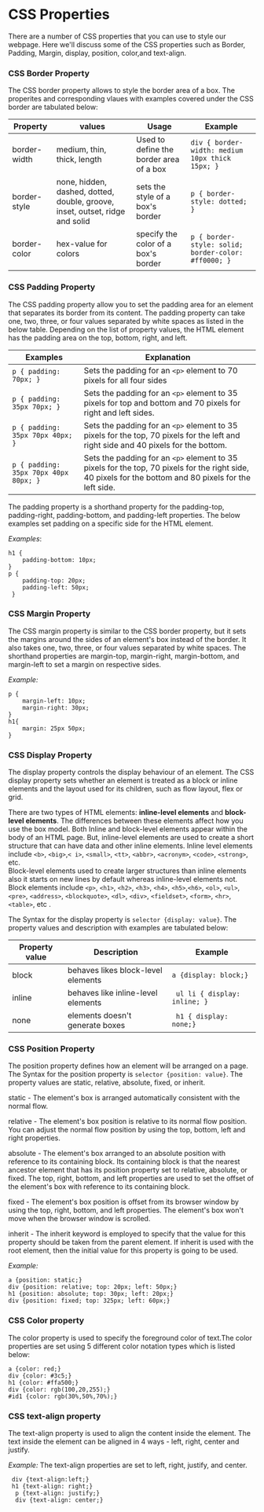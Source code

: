 # CSS Properties

There are a number of CSS properties that you can use to style our webpage. Here we'll discuss some of the CSS properties such as Border, Padding, Margin, display, position, color,and text-align.

### CSS Border Property
  
The CSS border property allows to style the border area of a box. The properites and corresponding vlaues with examples covered under the CSS border are tabulated below:

|Property| values| Usage| Example|
|---|---|---|---|
|border-width| medium, thin, thick, length | Used to define the border area of a box|```div { border-width: medium 10px thick 15px; }```|
|border-style| none, hidden, dashed, dotted, double, groove, inset, outset, ridge and solid | sets the style of a box's border |```p { border-style: dotted; }```|
|border-color| hex-value for colors| specify the color of a box's border |```p { border-style: solid;  border-color: #ff0000; } ```|

### CSS Padding Property

The CSS padding property allow you to set the padding area for an element that separates its border from its content. The padding property can take one, two, three, or four  values separated by white spaces as listed in the below table. Depending on the list of property values, the HTML element has the padding area on the top, bottom, right, and left.

|Examples| Explanation|
|------|-----|
|`p { padding: 70px; }`| Sets the padding for an `<p>` element to 70 pixels for all four sides |
|`p { padding: 35px 70px; }`|Sets the padding for an `<p>` element to 35 pixels for top and bottom and 70 pixels for right and left sides.|
|`p { padding: 35px 70px 40px; }`|Sets the padding for an `<p>` element to 35 pixels for the top, 70 pixels for the left and right side and 40 pixels for the bottom. |
|`p { padding: 35px 70px 40px 80px; }`| Sets the padding for an `<p>` element to 35 pixels for the top, 70 pixels for the right side, 40 pixels for the bottom and 80 pixels for the left side.|

The padding property is a shorthand property for the padding-top, padding-right, padding-bottom, and padding-left properties. The below examples set padding on a specific side for the HTML element.

*Examples*:
```
h1 { 
	padding-bottom: 10px; 
} 
p { 
	padding-top: 20px; 
	padding-left: 50px;
 }
```

### CSS Margin Property

The CSS margin property is similar to the CSS border property,  but it sets the margins around the sides of an element's box instead of the border. It also takes one, two, three, or four values separated by white spaces. 
The shorthand properties are margin-top, margin-right, margin-bottom, and margin-left to set a margin on respective sides.

*Example:*
```
p {
    margin-left: 10px;
    margin-right: 30px;
}
h1{
    margin: 25px 50px;
}
```

### CSS Display Property

The display property controls the display behaviour of an element.  The CSS display property sets whether an element is treated as a block or inline elements and the layout used for its children, such as flow layout, flex or grid. 

There are two types of HTML elements: **inline-level elements** and **block-level elements**. The differences between these elements affect how you use the box model. 
Both Inline and block-level elements appear within the body of an HTML page. But, inline-level elements are used to create a short structure that can have data and other inline elements. Inline level elements include `<b>`, `<big>`,`< i>`, `<small>`, `<tt>`, `<abbr>`, `<acronym>`, `<code>`, `<strong>`, etc.  
Block-level elements used to create larger structures than inline elements also it starts on new lines by default whereas inline-level elements not. Block elements include `<p>`, `<h1>`, `<h2>`, `<h3>`, `<h4>`, `<h5>`,`<h6>`, `<ol>`, `<ul>`, `<pre>`, `<address>`, `<blockquote>`, `<dl>`, `<div>`, `<fieldset>`, `<form>`, `<hr>`, `<table>`, etc .

The Syntax for the display property is `selector {display: value}`. The property values and description with examples are tabulated below:

|Property value | Description | Example|
|------|-----|----|
| block | behaves likes block-level elements| `a {display: block;} `|
| inline| behaves like inline-level elements | ` ul li { display: inline; }`|
|none | elements doesn't generate boxes | ` h1 { display: none;}`|

### CSS Position Property

The position property defines how an element will be arranged on a page. The Syntax for the position property is `selector {position: value}`. The property values are static, relative, absolute, fixed, or inherit.

static - The element's box is arranged automatically consistent with the normal flow.

relative - The element's box position is relative to its normal flow position. You can adjust the normal flow position by using the top, bottom, left and right properties.

absolute - The element's box arranged to an absolute position with reference to its containing block. Its containing block is that the nearest ancestor element that has its position property set to relative, absolute, or fixed. The top, right, bottom, and left properties are used to set the offset of the element's box with reference to its containing block.

fixed - The element's box position is offset from its browser window by using the top, right, bottom, and left properties. The element's box won't move when the browser window is scrolled.

inherit - The inherit keyword is employed to specify that the value for this property should be taken from the parent element. If inherit is used with the root element, then the initial value for this property is going to be used.

*Example:*
```
a {position: static;}
div {position: relative; top: 20px; left: 50px;}
h1 {position: absolute; top: 30px; left: 20px;}
div {position: fixed; top: 325px; left: 60px;}
```
### CSS Color property
	
The color property is used to specify the foreground color of text.The color properties are set using 5 different color notation types which is listed below:

```
a {color: red;}
div {color: #3c5;}
h1 {color: #ffa500;}
div {color: rgb(100,20,255);}
#id1 {color: rgb(30%,50%,70%);} 
```
 ### CSS text-align property

The text-align property is used to align the content inside the element. The text inside the element can be aligned in 4 ways - left, right, center and justify. 

 *Example:* The text-align properties are set to left, right, justify, and center.
```
 div {text-align:left;}
 h1 {text-align: right;}
  p {text-align: justify;}
  div {text-align: center;}
```
